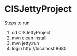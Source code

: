 # CISJettyProject
Steps to run

1. cd CISJettyProject
2. mvn clean install
3. mvn jetty:run
4. login http://localhost:8680
